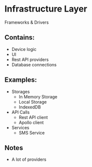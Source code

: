 # Infrastructure Layer
Frameworks & Drivers

## Contains:
- Device logic
- UI
- Rest API providers 
- Database connections

## Examples:
- Storages
	- In Memory Storage
	- Local Storage
	- IndexedDB
- API Calls
	- Rest API client
	- Apollo client
- Services 
	- SMS Service

## Notes
- A lot of providers